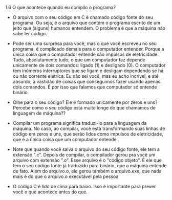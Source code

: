 1.6 O que acontece quando eu compilo o programa?
- O arquivo com o seu código em C é chamado código fonte do seu programa. Ou seja, é o arquivo que contém o programa escrito de um jeito que (alguns) humanos entendem. O problema é que a máquina não sabe ler código. 
  
- Pode ser uma surpresa para você, mas o que você escreveu no seu programa, é complicado demais para o computador entender. Porque a única coisa que o computador entende são impulsos de eletricidade. Tudo, absolutamente tudo, o que um computador faz depende unicamente de dois comandos: ligado (1) e desligado (0). O computador tem inúmeros interruptores que se ligam e desligam dependendo se há ou não corrente elétrica. Eu não sei você, mas eu acho incrível, e até absurdo, a vastidão de coisas que conseguimos fazer usando apenas dois comandos. É por isso que falamos que computador só entende binário.
  
- Olhe para o seu código? Ele é formado unicamente por zeros e uns? Percebe como o seu código está muito longe do que chamamos de linguagem de máquina??
  
- Compilar um programa significa traduzi-lo para a linguagem da máquina. No caso, ao compilar, você está transformando suas linhas de código em zeros e uns, que serão lidos como impulsos de eletricidade, que é a única coisa que um computador entende.
  
- Note que quando você salva o arquivo do seu código fonte, ele tem a extensão ".c". Depois de compilar, o compilador gerou pra você um arquivo com extensão ".o". Esse arquivo é o "código objeto". É ele que tem o seu código fonte já traduzido para binário, que a máquina entende de fato. Além do arquivo.o, ele gerou também o arquivo.exe, que nada mais é do que o arquivo.o executável pela pessoa
  
- O código C é lido de cima para baixo. Isso é importante para prever você o que acontece antes do que.
  

